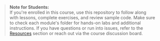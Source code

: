 > **Note for Students:**  
> If you're enrolled in this course, use this repository to follow along with lessons, complete exercises, and review sample code. Make sure to check each module's folder for hands-on labs and additional instructions. If you have questions or run into issues, refer to the [Resources](#resources) section or reach out via the course discussion board.
